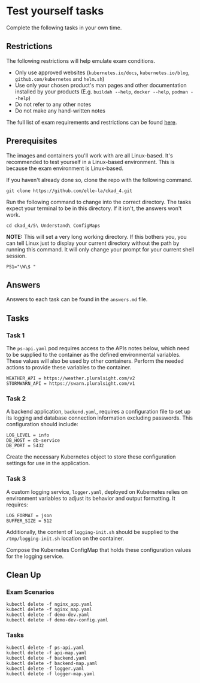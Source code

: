 # Test yourself tasks

Complete the following tasks in your own time.

## Restrictions

The following restrictions will help emulate exam conditions.

- Only use approved websites (`kubernetes.io/docs`, `kubernetes.io/blog`, `github.com/kubernetes` and `helm.sh`)
- Use only your chosen product's man pages and other documentation installed by your products (E.g. `buildah --help`, `docker --help`, `podman --help`)
- Do not refer to any other notes
- Do not make any hand-written notes

The full list of exam requirements and restrictions can be found [here](https://docs.linuxfoundation.org/tc-docs/certification/lf-handbook2/exam-rules-and-policies).

## Prerequisites

The images and containers you'll work with are all Linux-based. It's recommended to test yourself in a Linux-based environment. This is because the exam environment is Linux-based.

If you haven't already done so, clone the repo with the following command.

```
git clone https://github.com/elle-la/ckad_4.git
```

Run the following command to change into the correct directory. The tasks expect your terminal to be in this directory. If it isn't, the answers won't work.

```
cd ckad_4/5\ Understand\ ConfigMaps
```

**NOTE:** This will set a very long working directory. If this bothers you, you can tell Linux just to display your current directory without the path by running this command. It will only change your prompt for your current shell session.

```
PS1="\W\$ "
```

## Answers

Answers to each task can be found in the `answers.md` file.

## Tasks

### Task 1

The `ps-api.yaml` pod requires access to the APIs notes below, which need to be supplied to the container as the defined environmental variables. These values will also be used by other containers. Perform the needed actions to provide these variables to the container.

```
WEATHER_API = https://weather.pluralsight.com/v2
STORMWARN_API = https://swarn.pluralsight.com/v1
```

### Task 2

A backend application, `backend.yaml`, requires a configuration file to set up its logging and database connection information excluding passwords. This configuration should include:

```
LOG_LEVEL = info
DB_HOST = db-service
DB_PORT = 5432
```

Create the necessary Kubernetes object to store these configuration settings for use in the application.

### Task 3

A custom logging service, `logger.yaml`, deployed on Kubernetes relies on environment variables to adjust its behavior and output formatting. It requires:

```
LOG_FORMAT = json
BUFFER_SIZE = 512
```

Additionally, the content of `logging-init.sh` should be supplied to the `/tmp/logging-init.sh` location on the container.

Compose the Kubernetes ConfigMap that holds these configuration values for the logging service.

## Clean Up

### Exam Scenarios

```
kubectl delete -f nginx_app.yaml
kubectl delete -f nginx_map.yaml
kubectl delete -f demo-dev.yaml
kubectl delete -f demo-dev-config.yaml
```

### Tasks

```
kubectl delete -f ps-api.yaml
kubectl delete -f api-map.yaml
kubectl delete -f backend.yaml
kubectl delete -f backend-map.yaml
kubectl delete -f logger.yaml
kubectl delete -f logger-map.yaml
```

